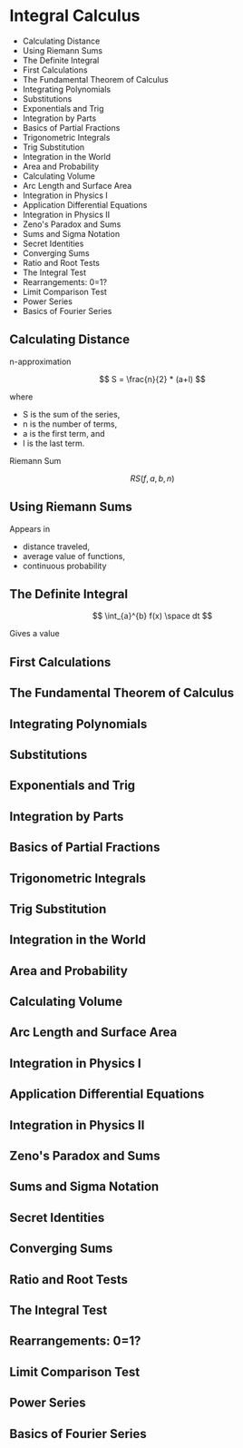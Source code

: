 # Integral Calculus

- Calculating Distance
- Using Riemann Sums
- The Definite Integral
- First Calculations
- The Fundamental Theorem of Calculus
- Integrating Polynomials
- Substitutions
- Exponentials and Trig
- Integration by Parts
- Basics of Partial Fractions
- Trigonometric Integrals
- Trig Substitution
- Integration in the World
- Area and Probability
- Calculating Volume
- Arc Length and Surface Area
- Integration in Physics I
- Application Differential Equations
- Integration in Physics II
- Zeno's Paradox and Sums
- Sums and Sigma Notation
- Secret Identities
- Converging Sums
- Ratio and Root Tests
- The Integral Test
- Rearrangements: 0=1?
- Limit Comparison Test
- Power Series
- Basics of Fourier Series

## Calculating Distance

n-approximation

$$
S = \frac{n}{2} * (a+l)
$$

where

- S is the sum of the series,
- n is the number of terms,
- a is the first term, and
- l is the last term.

Riemann Sum

$$
RS(f,a,b,n)
$$

## Using Riemann Sums

Appears in

- distance traveled,
- average value of functions,
- continuous probability

## The Definite Integral

$$
\int_{a}^{b} f(x) \space dt
$$

Gives a value

## First Calculations

## The Fundamental Theorem of Calculus

## Integrating Polynomials

## Substitutions

## Exponentials and Trig

## Integration by Parts

## Basics of Partial Fractions

## Trigonometric Integrals

## Trig Substitution

## Integration in the World

## Area and Probability

## Calculating Volume

## Arc Length and Surface Area

## Integration in Physics I

## Application Differential Equations

## Integration in Physics II

## Zeno's Paradox and Sums

## Sums and Sigma Notation

## Secret Identities

## Converging Sums

## Ratio and Root Tests

## The Integral Test

## Rearrangements: 0=1?

## Limit Comparison Test

## Power Series

## Basics of Fourier Series
